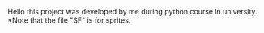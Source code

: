 Hello this project was developed by me during python course in university.
*Note that the file "SF" is for sprites.
